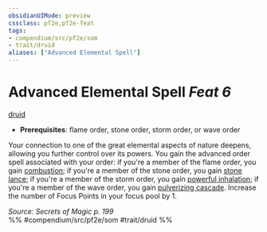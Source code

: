 ```yaml
---
obsidianUIMode: preview
cssclass: pf2e,pf2e-feat
tags:
- compendium/src/pf2e/som
- trait/druid
aliases: ["Advanced Elemental Spell"]
---
```

# Advanced Elemental Spell  *Feat 6*  
[druid](Reference/Rules/Traits/druid.md "Druid Class Trait")  

- **Prerequisites**: flame order, stone order, storm order, or wave order

Your connection to one of the great elemental aspects of nature deepens, allowing you further control over its powers. You gain the advanced order spell associated with your order: if you're a member of the flame order, you gain [combustion](combustion-som.md); if you're a member of the stone order, you gain [stone lance](stone-lance-som.md); if you're a member of the storm order, you gain [powerful inhalation](powerful-inhalation-som.md); if you're a member of the wave order, you gain [pulverizing cascade](pulverizing-cascade-som.md). Increase the number of Focus Points in your focus pool by 1.

*Source: Secrets of Magic p. 199*  
%% #compendium/src/pf2e/som #trait/druid %%